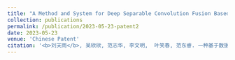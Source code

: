 ```yaml
---
title: "A Method and System for Deep Separable Convolution Fusion Based on Dataflow Architecture"
collection: publications
permalink: /publication/2023-05-23-patent2
date: 2023-05-23
venue: 'Chinese Patent'
citation: '<b>刘天雨</b>, 吴欣欣, 范志华, 李文明,  叶笑春, 范东睿. 一种基于数据流架构的深度可分离卷积融合方法及系统. CN Patent 202110522385.8. May 23, 2023.'
---
```

